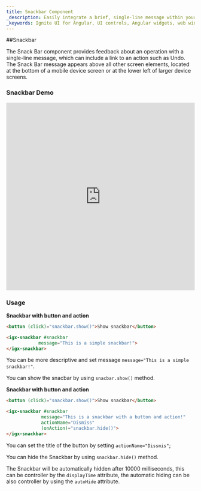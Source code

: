 ```yaml
---
title: Snackbar Component
_description: Easily integrate a brief, single-line message within your mobile and desktop applications with Ignite UI for Angular Snackbar component.
_keywords: Ignite UI for Angular, UI controls, Angular widgets, web widgets, UI widgets, Angular, Native Angular Components Suite, Native Angular Controls, Native Angular Components Library, Angular Snackbar component, Angular Snackbar control
---
```

##Snackbar
<p class="highlight">The Snack Bar component provides feedback about an operation with a single-line message, which can include a link to an action such as Undo. The Snack Bar message appears above all other screen elements, located at the bottom of a mobile device screen or at the lower left of larger device screens.</p>
<div class="divider"></div>

### Snackbar Demo
<div class="sample-container" style="height: 500px">
    <iframe frameborder="0" seamless width="100%" height="100%" src="https://www.infragistics.com/angular-demos/snackbar"></iframe>
</div>
<div class="divider--half"></div>

### Usage
**Snackbar with button and action**
```html
<button (click)="snackbar.show()">Show snackbar</button>

<igx-snackbar #snackbar
            message="This is a simple snackbar!">
</igx-snackbar>
```

You can be more descriptive and set message `message="This is a simple snackbar!"`.

You can show the snacbar by using `snacbar.show()` method.


**Snackbar with button and action**
```html
<button (click)="snackbar.show()">Show snackbar</button>

<igx-snackbar #snackbar
             message="This is a snackbar with a button and action!"
             actionName="Dismiss"
             (onAction)="snackbar.hide()">
</igx-snackbar>
```

You can set the title of the button by setting `actionName="Dissmis"`;

You can hide the Snackbar by using `snackbar.hide()` method.

The Snackbar will be automatically hidden after 10000 milliseconds, this can be controller by the
`displayTime` attribute, the automatic hiding can be also controller by using the `autoHide` attribute.
<div class="divider--half"></div>
